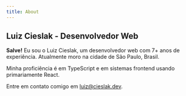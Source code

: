 ```yaml
---
title: About
---
```


## Luiz Cieslak - Desenvolvedor Web

**Salve!** Eu sou o Luiz Cieslak, um desenvolvedor web com 7+ anos de experiência. Atualmente moro na cidade de São Paulo, Brasil.

Minha proficiência é em TypeScript e em sistemas frontend usando primariamente React.

Entre em contato comigo em luiz@cieslak.dev.
